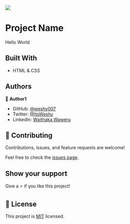 ![](https://img.shields.io/badge/Microverse-blueviolet)

# Project Name
Hello World

## Built With
- HTML & CSS



## Authors

👤 **Author1**

- GitHub: [@weshy007](https://github.com/weshy007)
- Twitter: [@ItsWeshy](https://twitter.com/ItsWeshy)
- LinkedIn: [Waithaka Waweru](https://www.linkedin.com/in/waithaka-waweru/)


## 🤝 Contributing

Contributions, issues, and feature requests are welcome!

Feel free to check the [issues page](../../issues/).

## Show your support

Give a ⭐️ if you like this project!

<!-- ## Acknowledgments

- Hat tip to anyone whose code was used
- Inspiration
- etc -->

## 📝 License

This project is [MIT](./LICENSE) licensed.
